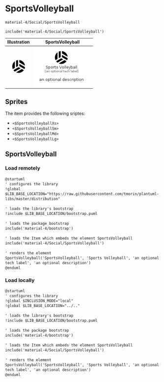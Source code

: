 # SportsVolleyball


```text
material-4/Social/SportsVolleyball
```

```text
include('material-4/Social/SportsVolleyball')
```



| Illustration | SportsVolleyball |
| :---: | :---: |
| ![illustration for Illustration](../../material-4/Social/SportsVolleyball.png) | ![illustration for SportsVolleyball](../../material-4/Social/SportsVolleyball.Local.png) |



## Sprites
The item provides the following sriptes:

- `<$SportsVolleyballXs>`
- `<$SportsVolleyballSm>`
- `<$SportsVolleyballMd>`
- `<$SportsVolleyballLg>`





## SportsVolleyball

### Load remotely
```plantuml
@startuml
' configures the library
!global $LIB_BASE_LOCATION="https://raw.githubusercontent.com/tmorin/plantuml-libs/master/distribution"

' loads the library's bootstrap
!include $LIB_BASE_LOCATION/bootstrap.puml

' loads the package bootstrap
include('material-4/bootstrap')

' loads the Item which embeds the element SportsVolleyball
include('material-4/Social/SportsVolleyball')

' renders the element
SportsVolleyball('SportsVolleyball', 'Sports Volleyball', 'an optional tech label', 'an optional description')
@enduml
```

### Load locally
```plantuml
@startuml
' configures the library
!global $INCLUSION_MODE="local"
!global $LIB_BASE_LOCATION="../.."

' loads the library's bootstrap
!include $LIB_BASE_LOCATION/bootstrap.puml

' loads the package bootstrap
include('material-4/bootstrap')

' loads the Item which embeds the element SportsVolleyball
include('material-4/Social/SportsVolleyball')

' renders the element
SportsVolleyball('SportsVolleyball', 'Sports Volleyball', 'an optional tech label', 'an optional description')
@enduml
```

